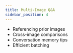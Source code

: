 ```yaml
---
title: Multi-Image Q&A
sidebar_position: 4
---
```


- Referencing prior images
- Cross-image comparisons
- Conversation memory tips
- Efficient batching
